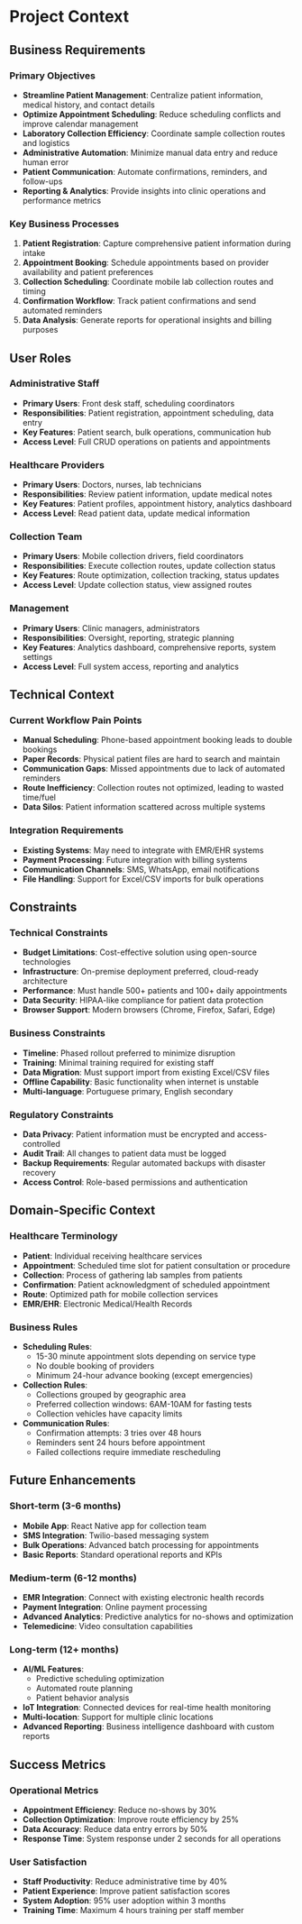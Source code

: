 # Project Context

## Business Requirements

### Primary Objectives
- **Streamline Patient Management**: Centralize patient information, medical history, and contact details
- **Optimize Appointment Scheduling**: Reduce scheduling conflicts and improve calendar management
- **Laboratory Collection Efficiency**: Coordinate sample collection routes and logistics
- **Administrative Automation**: Minimize manual data entry and reduce human error
- **Patient Communication**: Automate confirmations, reminders, and follow-ups
- **Reporting & Analytics**: Provide insights into clinic operations and performance metrics

### Key Business Processes
1. **Patient Registration**: Capture comprehensive patient information during intake
2. **Appointment Booking**: Schedule appointments based on provider availability and patient preferences
3. **Collection Scheduling**: Coordinate mobile lab collection routes and timing
4. **Confirmation Workflow**: Track patient confirmations and send automated reminders
5. **Data Analysis**: Generate reports for operational insights and billing purposes

## User Roles

### Administrative Staff
- **Primary Users**: Front desk staff, scheduling coordinators
- **Responsibilities**: Patient registration, appointment scheduling, data entry
- **Key Features**: Patient search, bulk operations, communication hub
- **Access Level**: Full CRUD operations on patients and appointments

### Healthcare Providers
- **Primary Users**: Doctors, nurses, lab technicians
- **Responsibilities**: Review patient information, update medical notes
- **Key Features**: Patient profiles, appointment history, analytics dashboard
- **Access Level**: Read patient data, update medical information

### Collection Team
- **Primary Users**: Mobile collection drivers, field coordinators
- **Responsibilities**: Execute collection routes, update collection status
- **Key Features**: Route optimization, collection tracking, status updates
- **Access Level**: Update collection status, view assigned routes

### Management
- **Primary Users**: Clinic managers, administrators
- **Responsibilities**: Oversight, reporting, strategic planning
- **Key Features**: Analytics dashboard, comprehensive reports, system settings
- **Access Level**: Full system access, reporting and analytics

## Technical Context

### Current Workflow Pain Points
- **Manual Scheduling**: Phone-based appointment booking leads to double bookings
- **Paper Records**: Physical patient files are hard to search and maintain
- **Communication Gaps**: Missed appointments due to lack of automated reminders
- **Route Inefficiency**: Collection routes not optimized, leading to wasted time/fuel
- **Data Silos**: Patient information scattered across multiple systems

### Integration Requirements
- **Existing Systems**: May need to integrate with EMR/EHR systems
- **Payment Processing**: Future integration with billing systems
- **Communication Channels**: SMS, WhatsApp, email notifications
- **File Handling**: Support for Excel/CSV imports for bulk operations

## Constraints

### Technical Constraints
- **Budget Limitations**: Cost-effective solution using open-source technologies
- **Infrastructure**: On-premise deployment preferred, cloud-ready architecture
- **Performance**: Must handle 500+ patients and 100+ daily appointments
- **Data Security**: HIPAA-like compliance for patient data protection
- **Browser Support**: Modern browsers (Chrome, Firefox, Safari, Edge)

### Business Constraints
- **Timeline**: Phased rollout preferred to minimize disruption
- **Training**: Minimal training required for existing staff
- **Data Migration**: Must support import from existing Excel/CSV files
- **Offline Capability**: Basic functionality when internet is unstable
- **Multi-language**: Portuguese primary, English secondary

### Regulatory Constraints
- **Data Privacy**: Patient information must be encrypted and access-controlled
- **Audit Trail**: All changes to patient data must be logged
- **Backup Requirements**: Regular automated backups with disaster recovery
- **Access Control**: Role-based permissions and authentication

## Domain-Specific Context

### Healthcare Terminology
- **Patient**: Individual receiving healthcare services
- **Appointment**: Scheduled time slot for patient consultation or procedure
- **Collection**: Process of gathering lab samples from patients
- **Confirmation**: Patient acknowledgment of scheduled appointment
- **Route**: Optimized path for mobile collection services
- **EMR/EHR**: Electronic Medical/Health Records

### Business Rules
- **Scheduling Rules**: 
  - 15-30 minute appointment slots depending on service type
  - No double booking of providers
  - Minimum 24-hour advance booking (except emergencies)
- **Collection Rules**:
  - Collections grouped by geographic area
  - Preferred collection windows: 6AM-10AM for fasting tests
  - Collection vehicles have capacity limits
- **Communication Rules**:
  - Confirmation attempts: 3 tries over 48 hours
  - Reminders sent 24 hours before appointment
  - Failed collections require immediate rescheduling

## Future Enhancements

### Short-term (3-6 months)
- **Mobile App**: React Native app for collection team
- **SMS Integration**: Twilio-based messaging system
- **Bulk Operations**: Advanced batch processing for appointments
- **Basic Reports**: Standard operational reports and KPIs

### Medium-term (6-12 months)
- **EMR Integration**: Connect with existing electronic health records
- **Payment Integration**: Online payment processing
- **Advanced Analytics**: Predictive analytics for no-shows and optimization
- **Telemedicine**: Video consultation capabilities

### Long-term (12+ months)
- **AI/ML Features**: 
  - Predictive scheduling optimization
  - Automated route planning
  - Patient behavior analysis
- **IoT Integration**: Connected devices for real-time health monitoring
- **Multi-location**: Support for multiple clinic locations
- **Advanced Reporting**: Business intelligence dashboard with custom reports

## Success Metrics

### Operational Metrics
- **Appointment Efficiency**: Reduce no-shows by 30%
- **Collection Optimization**: Improve route efficiency by 25%
- **Data Accuracy**: Reduce data entry errors by 50%
- **Response Time**: System response under 2 seconds for all operations

### User Satisfaction
- **Staff Productivity**: Reduce administrative time by 40%
- **Patient Experience**: Improve patient satisfaction scores
- **System Adoption**: 95% user adoption within 3 months
- **Training Time**: Maximum 4 hours training per staff member
